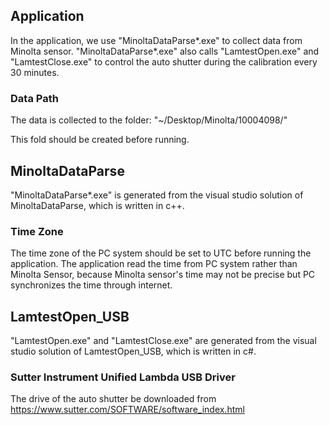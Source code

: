 ## Application
In the application, we use "MinoltaDataParse*.exe" to collect data from Minolta sensor.
"MinoltaDataParse*.exe" also calls "LamtestOpen.exe" and "LamtestClose.exe" to control the auto shutter during the calibration every 30 minutes.

### Data Path
The data is collected to the folder: "~/Desktop/Minolta/10004098/"

This fold should be created before running.

## MinoltaDataParse
"MinoltaDataParse*.exe" is generated from the visual studio solution of MinoltaDataParse, which is written in c++.

### Time Zone
The time zone of the PC system should be set to UTC before running the application.
The application read the time from PC system rather than Minolta Sensor, because Minolta sensor's time may not be precise but PC synchronizes the time through internet. 

## LamtestOpen_USB
"LamtestOpen.exe" and "LamtestClose.exe" are generated from the visual studio solution of LamtestOpen_USB, which is written in c#.

### Sutter Instrument Unified Lambda USB Driver
The drive of the auto shutter be downloaded from https://www.sutter.com/SOFTWARE/software_index.html
